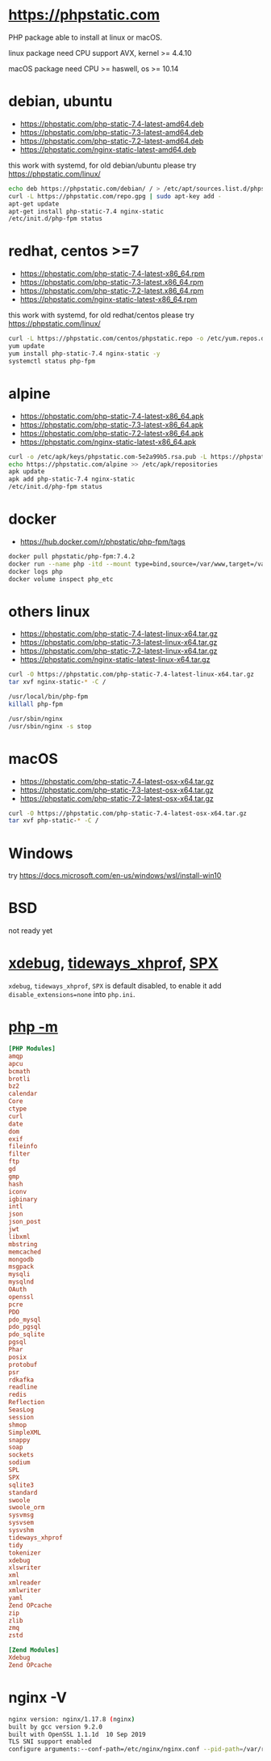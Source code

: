 # https://phpstatic.com

PHP package able to install at linux or macOS.

linux package need  CPU support AVX,  kernel >= 4.4.10

macOS package need CPU >= haswell, os >= 10.14


# debian, ubuntu 

* https://phpstatic.com/php-static-7.4-latest-amd64.deb
* https://phpstatic.com/php-static-7.3-latest-amd64.deb
* https://phpstatic.com/php-static-7.2-latest-amd64.deb
* https://phpstatic.com/nginx-static-latest-amd64.deb

this work with systemd,  for old debian/ubuntu please try https://phpstatic.com/linux/

```sh
echo deb https://phpstatic.com/debian/ / > /etc/apt/sources.list.d/phpstatic.list
curl -L https://phpstatic.com/repo.gpg | sudo apt-key add -
apt-get update
apt-get install php-static-7.4 nginx-static
/etc/init.d/php-fpm status
```
# redhat, centos >=7

* https://phpstatic.com/php-static-7.4-latest-x86_64.rpm
* https://phpstatic.com/php-static-7.3-latest.x86_64.rpm
* https://phpstatic.com/php-static-7.2-latest.x86_64.rpm
* https://phpstatic.com/nginx-static-latest-x86_64.rpm


this work with systemd,  for old redhat/centos please try https://phpstatic.com/linux/

```sh
curl -L https://phpstatic.com/centos/phpstatic.repo -o /etc/yum.repos.d/phpstatic.repo
yum update
yum install php-static-7.4 nginx-static -y 
systemctl status php-fpm
```

# alpine 

* https://phpstatic.com/php-static-7.4-latest-x86_64.apk
* https://phpstatic.com/php-static-7.3-latest-x86_64.apk
* https://phpstatic.com/php-static-7.2-latest-x86_64.apk
* https://phpstatic.com/nginx-static-latest-x86_64.apk

```sh
curl -o /etc/apk/keys/phpstatic.com-5e2a99b5.rsa.pub -L https://phpstatic.com/alpine/phpstatic.com-5e2a99b5.rsa.pub
echo https://phpstatic.com/alpine >> /etc/apk/repositories
apk update
apk add php-static-7.4 nginx-static 
/etc/init.d/php-fpm status
```

# docker

* https://hub.docker.com/r/phpstatic/php-fpm/tags

```sh
docker pull phpstatic/php-fpm:7.4.2
docker run --name php -itd --mount type=bind,source=/var/www,target=/var/www --mount source=php_log,target=/var/log --mount source=php_etc,target=/usr/local/etc/php --network=host phpstatic/php-fpm:7.4.2
docker logs php
docker volume inspect php_etc
```

# others linux

* https://phpstatic.com/php-static-7.4-latest-linux-x64.tar.gz
* https://phpstatic.com/php-static-7.3-latest-linux-x64.tar.gz
* https://phpstatic.com/php-static-7.2-latest-linux-x64.tar.gz
* https://phpstatic.com/nginx-static-latest-linux-x64.tar.gz


```sh
curl -O https://phpstatic.com/php-static-7.4-latest-linux-x64.tar.gz
tar xvf nginx-static-* -C /

/usr/local/bin/php-fpm
killall php-fpm

/usr/sbin/nginx
/usr/sbin/nginx -s stop
```


# macOS

* https://phpstatic.com/php-static-7.4-latest-osx-x64.tar.gz
* https://phpstatic.com/php-static-7.3-latest-osx-x64.tar.gz
* https://phpstatic.com/php-static-7.2-latest-osx-x64.tar.gz

```sh
curl -O https://phpstatic.com/php-static-7.4-latest-osx-x64.tar.gz
tar xvf php-static-* -C /
```

# Windows 

try https://docs.microsoft.com/en-us/windows/wsl/install-win10 


# BSD

not ready yet

# [xdebug](https://github.com/xdebug/xdebug), [tideways_xhprof](https://github.com/tideways/php-xhprof-extension.git), [SPX](https://github.com/NoiseByNorthwest/php-spx.git)

`xdebug`, `tideways_xhprof`, `SPX` is default disabled, to enable it add `disable_extensions=none` into `php.ini`.

# [php -m](https://phpstatic.com/php-static-help.html)
```ini
[PHP Modules]
amqp
apcu
bcmath
brotli
bz2
calendar
Core
ctype
curl
date
dom
exif
fileinfo
filter
ftp
gd
gmp
hash
iconv
igbinary
intl
json
json_post
jwt
libxml
mbstring
memcached
mongodb
msgpack
mysqli
mysqlnd
OAuth
openssl
pcre
PDO
pdo_mysql
pdo_pgsql
pdo_sqlite
pgsql
Phar
posix
protobuf
psr
rdkafka
readline
redis
Reflection
SeasLog
session
shmop
SimpleXML
snappy
soap
sockets
sodium
SPL
SPX
sqlite3
standard
swoole
swoole_orm
sysvmsg
sysvsem
sysvshm
tideways_xhprof
tidy
tokenizer
xdebug
xlswriter
xml
xmlreader
xmlwriter
yaml
Zend OPcache
zip
zlib
zmq
zstd

[Zend Modules]
Xdebug
Zend OPcache

```

# nginx -V

```sh
nginx version: nginx/1.17.8 (nginx)
built by gcc version 9.2.0
built with OpenSSL 1.1.1d  10 Sep 2019
TLS SNI support enabled
configure arguments:--conf-path=/etc/nginx/nginx.conf --pid-path=/var/run/nginx.pid --lock-path=/var/lock/nginx.lock --user=www-data --group=www-data --without-select_module --with-poll_module --with-file-aio --with-threads --with-http_ssl_module --with-http_v2_module --with-http_realip_module --with-http_sub_module --with-http_stub_status_module --with-http_geoip_module --with-http_slice_module --with-http_gunzip_module --with-http_gzip_static_module --with-http_auth_request_module --with-http_secure_link_module --with-stream --with-stream_ssl_module --with-stream_geoip_module --with-stream_ssl_preread_module --with-stream_realip_module --with-pcre --with-pcre-jit --with-openssl --with-zlib --with-zlib-asm=pentiumpro --with-libatomic --with-http_addition_module --without-http_uwsgi_module --with-mail --with-mail_ssl_module --with-http_mp4_module --with-http_flv_module --add-module=devel_kit --add-module=dav --with-http_dav_module --add-module=brotli --add-module=zstd --add-module=substitutions_filter --add-module=headers-more --add-module=h264_streaming --add-module=vod --add-module=flv --add-module=upload --add-module=dynamic_limit_req --add-module=slice --add-module=njs/nginx --add-module=vts --add-module=websockify
```
